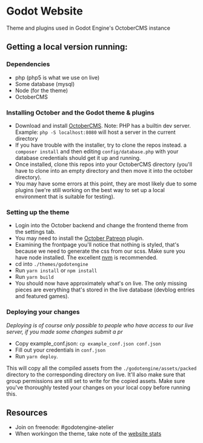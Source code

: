 # Godot Website
Theme and plugins used in Godot Engine's OctoberCMS instance

## Getting a local version running:

### Dependencies

- php (php5 is what we use on live)
- Some database (mysql)
- Node (for the theme)
- OctoberCMS

### Installing October and the Godot theme & plugins

- Download and install [OctoberCMS](http://octobercms.com/). Note: PHP has a builtin dev server. Example: `php -S localhost:8080` will host a server in the current directory 
- If you have trouble with the installer, try to clone the repos instead. a `composer install` and then editing `config/database.php` with your database credentials should get it up and running.
- Once installed, clone this repos into your OctoberCMS directory (you'll have to clone into an empty directory and then move it into the october directory).
- You may have some errors at this point, they are most likely due to some plugins (we're still working on the best way to set up a local environment that is suitable for testing). 

### Setting up the theme

- Login into the October backend and change the frontend theme from the settings tab.
- You may need to install the [October Patreon](https://github.com/pcvonz/oc-patreongoalstatus-plugin) plugin.
- Examining the frontpage you'll notice that nothing is styled, that's because we need to generate the css from our scss. Make sure you have node installed. The excellent [nvm](https://github.com/creationix/nvm) is recommended.
- cd into `./themes/godotengine`
- Run `yarn install` or `npm install`
- Run `yarn build`
- You should now have approximately what's on live. The only missing pieces are everything that's stored in the live database (devblog entries and featured games).

### Deploying your changes

*Deploying is of course only possible to people who have access to our live server, if you made some changes submit a pr*

- Copy example_conf.json: `cp example_conf.json conf.json`
- Fill out your credentials in `conf.json`
- Run `yarn deploy`.

This will copy all the compiled assets from the `./godotengine/assets/packed` directory to the corresponding directory on live. It'll also make sure that group permissions are still set to write for the copied assets. Make sure you've thoroughly tested your changes on your local copy before running this. 

## Resources

- Join on freenode: #godotengine-atelier
- When workingon the theme, take note of the [website stats](https://stats.tuxfamily.org/godotengine.org)
